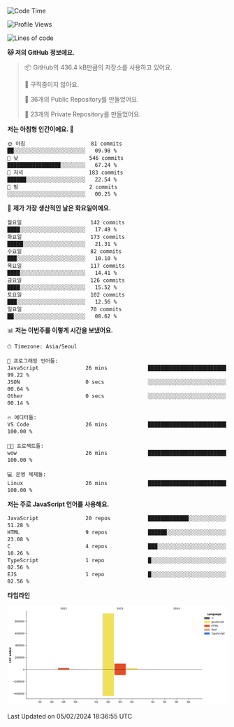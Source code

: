 <!--START_SECTION:waka-->
![Code Time](http://img.shields.io/badge/Code%20Time-44%20hrs%204%20mins-blue)

![Profile Views](http://img.shields.io/badge/Profile%20Views-0-blue)

![Lines of code](https://img.shields.io/badge/%EC%A0%80%EB%8A%94%20%EC%97%AC%ED%83%9C%EA%B9%8C%EC%A7%80%20-1.1%20million%20%EC%A4%84%EC%9D%98%20%EC%BD%94%EB%93%9C%EB%A5%BC%20%EC%9E%91%EC%84%B1%ED%96%88%EC%96%B4%EC%9A%94.-blue)

**🐱 저의 GitHub 정보에요.** 

> 📦 GitHub의 436.4 kB만큼의 저장소를 사용하고 있어요. 
 > 
> 🚫 구직중이지 않아요.
 > 
> 📜 36개의 Public Repository를 만들었어요. 
 > 
> 🔑 23개의 Private Repository를 만들었어요. 
 > 
**저는 아침형 인간이에요. 🐤** 

```text
🌞 아침                     81 commits          ██░░░░░░░░░░░░░░░░░░░░░░░   09.98 % 
🌆 낮　                     546 commits         █████████████████░░░░░░░░   67.24 % 
🌃 저녁                     183 commits         ██████░░░░░░░░░░░░░░░░░░░   22.54 % 
🌙 밤　                     2 commits           ░░░░░░░░░░░░░░░░░░░░░░░░░   00.25 % 
```
📅 **제가 가장 생산적인 날은 화요일이에요.** 

```text
월요일                      142 commits         ████░░░░░░░░░░░░░░░░░░░░░   17.49 % 
화요일                      173 commits         █████░░░░░░░░░░░░░░░░░░░░   21.31 % 
수요일                      82 commits          ███░░░░░░░░░░░░░░░░░░░░░░   10.10 % 
목요일                      117 commits         ████░░░░░░░░░░░░░░░░░░░░░   14.41 % 
금요일                      126 commits         ████░░░░░░░░░░░░░░░░░░░░░   15.52 % 
토요일                      102 commits         ███░░░░░░░░░░░░░░░░░░░░░░   12.56 % 
일요일                      70 commits          ██░░░░░░░░░░░░░░░░░░░░░░░   08.62 % 
```


📊 **저는 이번주를 이렇게 시간을 보냈어요.** 

```text
🕑︎ Timezone: Asia/Seoul

💬 프로그래밍 언어들: 
JavaScript               26 mins             █████████████████████████   99.22 % 
JSON                     0 secs              ░░░░░░░░░░░░░░░░░░░░░░░░░   00.64 % 
Other                    0 secs              ░░░░░░░░░░░░░░░░░░░░░░░░░   00.14 % 

🔥 에디터들: 
VS Code                  26 mins             █████████████████████████   100.00 % 

🐱‍💻 프로젝트들: 
wow                      26 mins             █████████████████████████   100.00 % 

💻 운영 체제들: 
Linux                    26 mins             █████████████████████████   100.00 % 
```

**저는 주로 JavaScript 언어를 사용해요.** 

```text
JavaScript               20 repos            █████████████░░░░░░░░░░░░   51.28 % 
HTML                     9 repos             ██████░░░░░░░░░░░░░░░░░░░   23.08 % 
C                        4 repos             ███░░░░░░░░░░░░░░░░░░░░░░   10.26 % 
TypeScript               1 repo              █░░░░░░░░░░░░░░░░░░░░░░░░   02.56 % 
EJS                      1 repo              █░░░░░░░░░░░░░░░░░░░░░░░░   02.56 % 
```



**타임라인**

![Lines of Code chart](https://raw.githubusercontent.com/project-dy/project-dy/main/assets/bar_graph.png)


 Last Updated on 05/02/2024 18:36:55 UTC
<!--END_SECTION:waka-->
